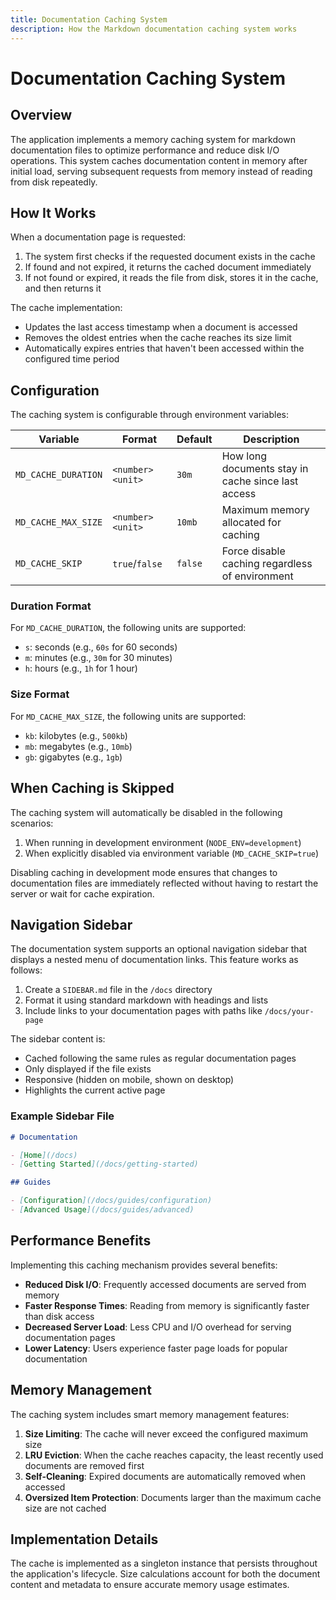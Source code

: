 ```yaml
---
title: Documentation Caching System
description: How the Markdown documentation caching system works
---
```


# Documentation Caching System

## Overview

The application implements a memory caching system for markdown documentation files to optimize performance and reduce disk I/O operations. This system caches documentation content in memory after initial load, serving subsequent requests from memory instead of reading from disk repeatedly.

## How It Works

When a documentation page is requested:

1. The system first checks if the requested document exists in the cache
2. If found and not expired, it returns the cached document immediately
3. If not found or expired, it reads the file from disk, stores it in the cache, and then returns it

The cache implementation:

- Updates the last access timestamp when a document is accessed
- Removes the oldest entries when the cache reaches its size limit
- Automatically expires entries that haven't been accessed within the configured time period

## Configuration

The caching system is configurable through environment variables:

| Variable            | Format           | Default | Description                                        |
| ------------------- | ---------------- | ------- | -------------------------------------------------- |
| `MD_CACHE_DURATION` | `<number><unit>` | `30m`   | How long documents stay in cache since last access |
| `MD_CACHE_MAX_SIZE` | `<number><unit>` | `10mb`  | Maximum memory allocated for caching               |
| `MD_CACHE_SKIP`     | `true`/`false`   | `false` | Force disable caching regardless of environment    |

### Duration Format

For `MD_CACHE_DURATION`, the following units are supported:

- `s`: seconds (e.g., `60s` for 60 seconds)
- `m`: minutes (e.g., `30m` for 30 minutes)
- `h`: hours (e.g., `1h` for 1 hour)

### Size Format

For `MD_CACHE_MAX_SIZE`, the following units are supported:

- `kb`: kilobytes (e.g., `500kb`)
- `mb`: megabytes (e.g., `10mb`)
- `gb`: gigabytes (e.g., `1gb`)

## When Caching is Skipped

The caching system will automatically be disabled in the following scenarios:

1. When running in development environment (`NODE_ENV=development`)
2. When explicitly disabled via environment variable (`MD_CACHE_SKIP=true`)

Disabling caching in development mode ensures that changes to documentation files are immediately reflected without having to restart the server or wait for cache expiration.

## Navigation Sidebar

The documentation system supports an optional navigation sidebar that displays a nested menu of documentation links. This feature works as follows:

1. Create a `SIDEBAR.md` file in the `/docs` directory
2. Format it using standard markdown with headings and lists
3. Include links to your documentation pages with paths like `/docs/your-page`

The sidebar content is:

- Cached following the same rules as regular documentation pages
- Only displayed if the file exists
- Responsive (hidden on mobile, shown on desktop)
- Highlights the current active page

### Example Sidebar File

```markdown
# Documentation

- [Home](/docs)
- [Getting Started](/docs/getting-started)

## Guides

- [Configuration](/docs/guides/configuration)
- [Advanced Usage](/docs/guides/advanced)
```

## Performance Benefits

Implementing this caching mechanism provides several benefits:

- **Reduced Disk I/O**: Frequently accessed documents are served from memory
- **Faster Response Times**: Reading from memory is significantly faster than disk access
- **Decreased Server Load**: Less CPU and I/O overhead for serving documentation pages
- **Lower Latency**: Users experience faster page loads for popular documentation

## Memory Management

The caching system includes smart memory management features:

1. **Size Limiting**: The cache will never exceed the configured maximum size
2. **LRU Eviction**: When the cache reaches capacity, the least recently used documents are removed first
3. **Self-Cleaning**: Expired documents are automatically removed when accessed
4. **Oversized Item Protection**: Documents larger than the maximum cache size are not cached

## Implementation Details

The cache is implemented as a singleton instance that persists throughout the application's lifecycle. Size calculations account for both the document content and metadata to ensure accurate memory usage estimates.
